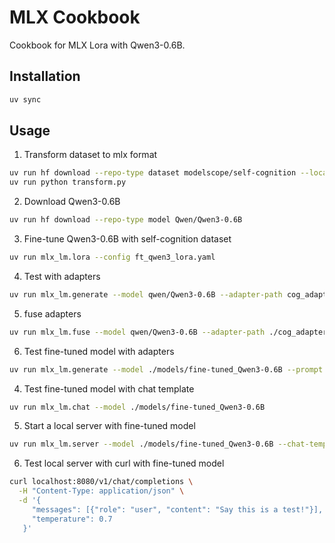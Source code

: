 MLX Cookbook
============

Cookbook for MLX Lora with Qwen3-0.6B.

Installation
------------

```bash
uv sync
```

Usage
-----

1. Transform dataset to mlx format

```bash
uv run hf download --repo-type dataset modelscope/self-cognition --local-dir ./datasets/self-cognition
uv run python transform.py 
```

2. Download Qwen3-0.6B

```bash
uv run hf download --repo-type model Qwen/Qwen3-0.6B
```

3. Fine-tune Qwen3-0.6B with self-cognition dataset

```bash
uv run mlx_lm.lora --config ft_qwen3_lora.yaml
```

4. Test with adapters

```bash
uv run mlx_lm.generate --model qwen/Qwen3-0.6B --adapter-path cog_adapters --prompt "Say this is a test"
```

5. fuse adapters
```bash
uv run mlx_lm.fuse --model qwen/Qwen3-0.6B --adapter-path ./cog_adapters --save-path ./models/fine-tuned_Qwen3-0.6B
```

6. Test fine-tuned model with adapters

```bash
uv run mlx_lm.generate --model ./models/fine-tuned_Qwen3-0.6B --prompt "Say this is a test"
```

4. Test fine-tuned model with chat template
```bash
uv run mlx_lm.chat --model ./models/fine-tuned_Qwen3-0.6B
```

5. Start a local server with fine-tuned model
```bash
uv run mlx_lm.server --model ./models/fine-tuned_Qwen3-0.6B --chat-template-args '{"enable_thinking":false}'
```

6. Test local server with curl with fine-tuned model
```bash
curl localhost:8080/v1/chat/completions \
  -H "Content-Type: application/json" \
  -d '{
     "messages": [{"role": "user", "content": "Say this is a test!"}],
     "temperature": 0.7
   }'
```
